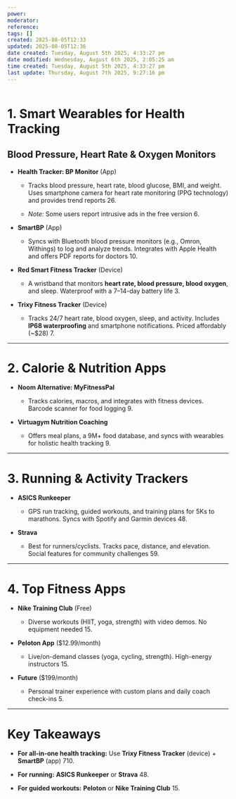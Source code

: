 ```yaml
---
power: 
moderator:
reference:
tags: []
created: 2025-08-05T12:33
updated: 2025-08-05T12:36
date created: Tuesday, August 5th 2025, 4:33:27 pm
date modified: Wednesday, August 6th 2025, 2:05:25 am
time created: Tuesday, August 5th 2025, 4:33:27 pm
last update: Thursday, August 7th 2025, 9:27:16 pm
---
```

```table-of-contents
```
# **1. Smart Wearables for Health Tracking**

## **Blood Pressure, Heart Rate & Oxygen Monitors**

- **Health Tracker: BP Monitor** (App)
    
    - Tracks blood pressure, heart rate, blood glucose, BMI, and weight. Uses smartphone camera for heart rate monitoring (PPG technology) and provides trend reports 26.
        
    - _Note:_ Some users report intrusive ads in the free version 6.
        
- **SmartBP** (App)
    
    - Syncs with Bluetooth blood pressure monitors (e.g., Omron, Withings) to log and analyze trends. Integrates with Apple Health and offers PDF reports for doctors 10.
        
- **Red Smart Fitness Tracker** (Device)
    
    - A wristband that monitors **heart rate, blood pressure, blood oxygen**, and sleep. Waterproof with a 7–14-day battery life 3.
        
- **Trixy Fitness Tracker** (Device)
    
    - Tracks 24/7 heart rate, blood oxygen, sleep, and activity. Includes **IP68 waterproofing** and smartphone notifications. Priced affordably (~$28) 7.
        

---

# **2. Calorie & Nutrition Apps**

- **Noom Alternative: MyFitnessPal**
    
    - Tracks calories, macros, and integrates with fitness devices. Barcode scanner for food logging 9.
        
- **Virtuagym Nutrition Coaching**
    
    - Offers meal plans, a 9M+ food database, and syncs with wearables for holistic health tracking 9.
        

---

# **3. Running & Activity Trackers**

- **ASICS Runkeeper**
    
    - GPS run tracking, guided workouts, and training plans for 5Ks to marathons. Syncs with Spotify and Garmin devices 48.
        
- **Strava**
    
    - Best for runners/cyclists. Tracks pace, distance, and elevation. Social features for community challenges 59.
        

---

# **4. Top Fitness Apps**

- **Nike Training Club** (Free)
    
    - Diverse workouts (HIIT, yoga, strength) with video demos. No equipment needed 15.
        
- **Peloton App** ($12.99/month)
    
    - Live/on-demand classes (yoga, cycling, strength). High-energy instructors 15.
        
- **Future** ($199/month)
    
    - Personal trainer experience with custom plans and daily coach check-ins 5.
        

---

# **Key Takeaways**

- **For all-in-one health tracking:** Use **Trixy Fitness Tracker** (device) + **SmartBP** (app) 710.
    
- **For running:** **ASICS Runkeeper** or **Strava** 48.
    
- **For guided workouts:** **Peloton** or **Nike Training Club** 15.